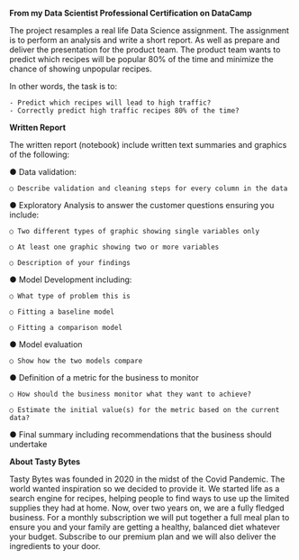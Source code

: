 **From my Data Scientist Professional Certification on DataCamp**

The project resamples a real life Data Science assignment. The assignment is to perform an analysis and write a short report.
As well as prepare and deliver the presentation for the product team.
The product team wants to predict which recipes will be popular 80% of the time and minimize the chance of showing unpopular recipes.

In other words, the task is to:

    - Predict which recipes will lead to high traffic?
    - Correctly predict high traffic recipes 80% of the time?

**Written Report**

The written report (notebook) include written text summaries and graphics of the following:

● Data validation:

    ○ Describe validation and cleaning steps for every column in the data
    
● Exploratory Analysis to answer the customer questions ensuring you include:

    ○ Two different types of graphic showing single variables only
    
    ○ At least one graphic showing two or more variables
    
    ○ Description of your findings
    
● Model Development including:

    ○ What type of problem this is
    
    ○ Fitting a baseline model
    
    ○ Fitting a comparison model
    
● Model evaluation

    ○ Show how the two models compare
    
● Definition of a metric for the business to monitor

    ○ How should the business monitor what they want to achieve?
    
    ○ Estimate the initial value(s) for the metric based on the current data?
    
● Final summary including recommendations that the business should undertake

**About Tasty Bytes**

Tasty Bytes was founded in 2020 in the midst of the Covid Pandemic. The world wanted
inspiration so we decided to provide it. We started life as a search engine for recipes, helping
people to find ways to use up the limited supplies they had at home.
Now, over two years on, we are a fully fledged business. For a monthly subscription we will put
together a full meal plan to ensure you and your family are getting a healthy, balanced diet
whatever your budget. Subscribe to our premium plan and we will also deliver the ingredients
to your door.
